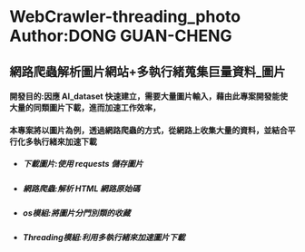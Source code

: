 # WebCrawler-threading_photo                                            Author:DONG GUAN-CHENG
## 網路爬蟲解析圖片網站+多執行緒蒐集巨量資料_圖片
#### 開發目的:因應 AI_dataset 快速建立，需要大量圖片輸入，藉由此專案開發能使大量的同類圖片下載，進而加速工作效率，
#### 本專案將以圖片為例，透過網路爬蟲的方式，從網路上收集大量的資料，並結合平行化多執行緒來加速下載
* ##### 下載圖片:使用 requests 儲存圖片
* ##### 網路爬蟲:解析 HTML 網路原始碼
* ##### os模組:將圖片分門別類的收藏
* ##### Threading模組:利用多執行緒來加速圖片下載
